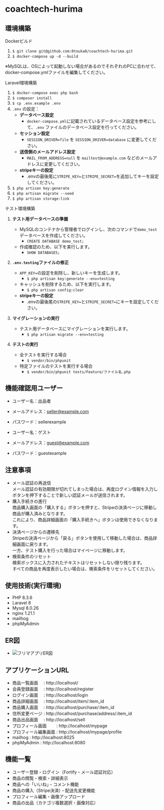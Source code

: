 # coachtech-hurima

## 環境構築
Dockerビルド

1. `$ git clone git@github.com:0touka0/coachtech-hurima.git`
2. `$ docker-compose up -d --build`

※MySQLは、OSによって起動しない場合があるのでそれぞれのPCに合わせて、docker-compose.ymlファイルを編集してください。

Laravel環境構築

1. `$ docker-compose exec php bash`
2. `$ composer install`
3. `$ cp .env.example .env`<br>
4. `.env` の設定：
   - **データベース設定**
     - `docker-compose.yml`に記載されているデータベース設定を参考にして、`.env` ファイルのデータベース設定を行ってください。
   - **セッション設定**
     - `SESSION_DRIVER=file` を `SESSION_DRIVER=database` に変更してください。
   - **送信側のメールアドレス設定**
     - `MAIL_FROM_ADDRESS=null` を `mailtest@example.com` などのメールアドレスに変更してください。
   - **stripeキーの設定**
	 - .envの最後尾に`STRIPE_KEY=`と`STRIPE_SECRET=`を追加してキーを設定してください。
5. `$ php artisan key:generate`
6. `$ php artisan migrate --seed`
7. `$ php artisan storage:link`

テスト環境構築

1. **テスト用データベースの準備**
   - MySQLのコンテナから管理者でログインし、次のコマンドで`demo_test`データベースを作成してください。
     - `CREATE DATABASE demo_test;`
   - 作成確認のため、以下を実行します。
     - `SHOW DATABASES;`

2. **`.env.testing`ファイルの修正**
   - `APP_KEY=`の設定を削除し、新しいキーを生成します。
     - `$ php artisan key:generate --env=testing`
   - キャッシュを削除するため、以下を実行します。
     - `$ php artisan config:clear`
   - **stripeキーの設定**
	   - .envの最後尾の`STRIPE_KEY=`と`STRIPE_SECRET=`にキーを設定してください。

3. **マイグレーションの実行**
   - テスト用データベースにマイグレーションを実行します。
     - `$ php artisan migrate --env=testing`

4. **テストの実行**
   - 全テストを実行する場合
     - `$ vendor/bin/phpunit`
   - 特定ファイルのテストを実行する場合
     - `$ vendor/bin/phpunit tests/Feature/ファイル名.php`

## 機能確認用ユーザー
- ユーザー名：出品者
- メールアドレス：seller@example.com
- パスワード：sellerexample

- ユーザー名：ゲスト
- メールアドレス：guest@example.com
- パスワード：guestexample

## 注意事項
- メール認証の再送信<br>
メール認証の有効期限が切れてしまった場合は、再度ログイン情報を入力しボタンを押下することで新しい認証メールが送信されます。
- 購入手続きの進行<br>
商品購入画面の「購入する」ボタンを押すと、Stripeの決済ページに移動し商品が購入済みとなります。<br>これにより、商品詳細画面の「購入手続きへ」ボタンは使用できなくなります。
- 決済ページからの遷移先<br>
Stripeの決済ページから「戻る」ボタンを使用して移動した場合は、商品詳細画面に戻ります。<br>一方、テスト購入を行った場合はマイページに移動します。
- 検索条件のリセット<br>
検索ボックスに入力されたテキストはリセットしない限り残ります。<br>すべての商品を再度表示したい場合は、検索条件をリセットしてください。

## 使用技術(実行環境)
- PHP 8.3.6
- Laravel 8
- Mysql 8.0.26
- nginx 1.21.1
- mailhog
- phpMyAdmin

## ER図
- ![フリマアプリER図](https://github.com/user-attachments/assets/cc4239f5-70b7-4a45-b3c1-e995bfc6c3a8)

## アプリケーションURL
- 商品一覧画面　 : http://localhost/
- 会員登録画面　 : http://localhost/register
- ログイン画面　 : http://localhost/login
- 商品詳細画面　 : http://localhost/item/:item_id
- 商品購入画面　 : http://localhost/purchase/:item_id
- 住所変更ページ : http://localhost/purchase/address/:item_id
- 商品出品画面　 : http://localhost/sell
- プロフィール画面　　 : http://localhost/mypage
- プロフィール編集画面 : http://localhost/mypage/profile
- mailhog    : http://localhost:8025
- phpMyAdmin : http://localhost:8080

## 機能一覧
- ユーザー登録・ログイン（Fortify・メール認証対応）
- 商品の閲覧・検索・詳細表示
- 商品への「いいね」・コメント機能
- 商品の購入（Stripe決済）・配送先変更機能
- プロフィール編集・画像アップロード
- 商品の出品（カテゴリ複数選択・画像対応）